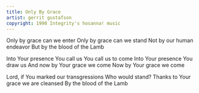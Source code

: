 ```yaml
---
title: Only By Grace
artist: gerrit gustafson
copyright: 1990 Integrity's hosanna! music
---
```


Only by grace can we enter
Only by grace can we stand
Not by our human endeavor
But by the blood of the Lamb

Into Your presence You call us
You call us to come
Into Your presence You draw us
And now by Your grace we come
Now by Your grace we come

Lord, if You marked our transgressions
Who would stand?
Thanks to Your grace we are cleansed
By the blood of the Lamb
